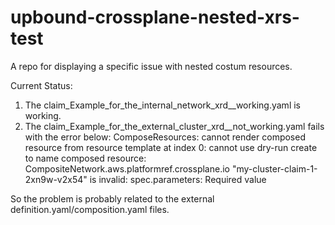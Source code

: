 # upbound-crossplane-nested-xrs-test
A repo for displaying a specific issue with nested costum resources.


Current Status:
1. The claim_Example_for_the_internal_network_xrd__working.yaml is working.
2. The claim_Example_for_the_external_cluster_xrd__not_working.yaml fails with the error below:
ComposeResources: cannot render composed resource from resource template at index 0: cannot use dry-run create to name composed resource: CompositeNetwork.aws.platformref.crossplane.io "my-cluster-claim-1-2xn9w-v2x54" is invalid: spec.parameters: Required value
   

So the problem is probably related to the external definition.yaml/composition.yaml files.
